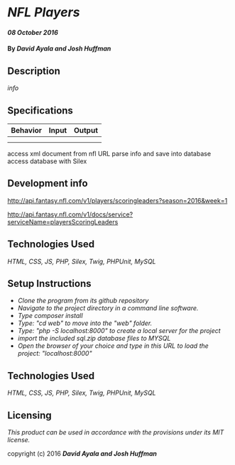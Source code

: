 # _NFL Players_
#### _08 October 2016_

#### By _**David Ayala and Josh Huffman**_

## Description

_info_

## Specifications

|Behavior|Input        |Output|
|--------|:-----------:|-----:|
||||
||||

access xml document from nfl URL
parse info and save into database
access database with Silex

## Development info

http://api.fantasy.nfl.com/v1/players/scoringleaders?season=2016&week=1

http://api.fantasy.nfl.com/v1/docs/service?serviceName=playersScoringLeaders


## Technologies Used

_HTML,
CSS,
JS,
PHP,
Silex,
Twig,
PHPUnit,
MySQL_

## Setup Instructions

* _Clone the program from its github repository_
* _Navigate to the project directory in a command line software._
* _Type composer install_
* _Type: "cd web" to move into the "web" folder._
* _Type: "php -S localhost:8000" to create a local server for the project_
* _import the included sql.zip database files to MYSQL_
* _Open the browser of your choice and type in this URL to load the project: "localhost:8000"_

## Technologies Used

_HTML,
CSS,
JS,
PHP,
Silex,
Twig,
PHPUnit,
MySQL_

## Licensing

*This product can be used in accordance with the provisions under its MIT license.*

copyright (c) 2016 **_David Ayala and Josh Huffman_**
